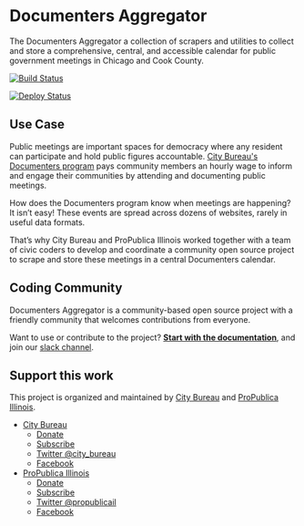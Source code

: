 # Documenters Aggregator

The Documenters Aggregator a collection of scrapers and utilities to collect and store a comprehensive, central, and accessible calendar for public government meetings in Chicago and Cook County.

[![Build Status](https://travis-ci.org/City-Bureau/documenters-aggregator.svg?branch=master)](https://travis-ci.org/City-Bureau/documenters-aggregator)

[![Deploy Status](https://codebuild.us-east-1.amazonaws.com/badges?uuid=eyJlbmNyeXB0ZWREYXRhIjoiZUwxa3FleE42andOVVZhUytOSXFQOE5QMnYwN3Jxa2FmWTBoMk5XZmJTb05OSmtIcXc4SW5ycjZua2x0Zy9SQzN2Q3ZTVW1xRWFrTGRUSVhna2Y3NWtnPSIsIml2UGFyYW1ldGVyU3BlYyI6IklRdldCcXJKMm4zTmFtZXEiLCJtYXRlcmlhbFNldFNlcmlhbCI6MX0%3D&branch=master)](https://console.aws.amazon.com/codebuild/home?region=us-east-1#/projects/DocumentersAggregator/view)


## Use Case

Public meetings are important spaces for democracy where any resident can participate and hold public figures accountable. [City Bureau's Documenters program](https://www.citybureau.org/documenters) pays community members an hourly wage to inform and engage their communities by attending and documenting public meetings.

How does the Documenters program know when meetings are happening? It isn’t easy! These events are spread across dozens of websites, rarely in useful data formats.

That’s why City Bureau and ProPublica Illinois worked together with a team of civic coders to develop and coordinate a community open source project to scrape and store these meetings in a central Documenters calendar.

## Coding Community

Documenters Aggregator is a community-based open source project with a friendly community that welcomes contributions from everyone.

Want to use or contribute to the project? **[Start with the documentation](https://github.com/City-Bureau/documenters-aggregator/tree/master/docs)**, and join our [slack channel](https://citybureau.slack.com/).

## Support this work

This project is organized and maintained by [City Bureau](http://www.citybureau.org/) and [ProPublica Illinois](https://www.propublica.org/illinois).

* [City Bureau](https://www.citybureau.org/)
  * [Donate](https://citybureau.squarespace.com/support)
  * [Subscribe](https://citybureau.squarespace.com/newsletter/)
  * [Twitter @city_bureau](https://twitter.com/city_bureau/)
  * [Facebook](https://www.facebook.com/CityBureau/)
* [ProPublica Illinois](https://www.propublica.org/illinois)
  * [Donate](https://www.propublica.org/donate-illinois)
  * [Subscribe](http://go.propublica.org/sign-up)
  * [Twitter @propublicail](https://twitter.com/ProPublicaIL)
  * [Facebook](https://www.facebook.com/propublicaillinois/)




